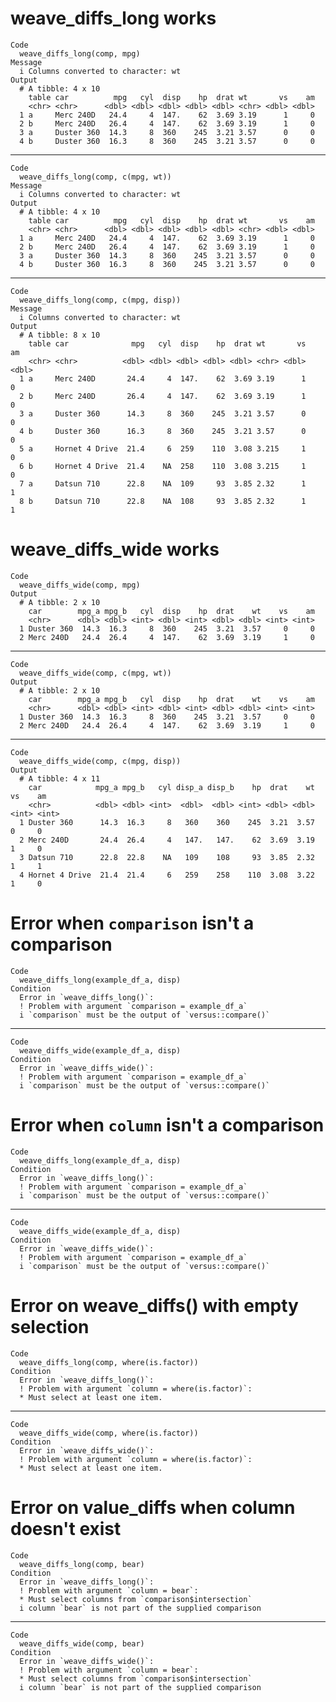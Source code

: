 # weave_diffs_long works

    Code
      weave_diffs_long(comp, mpg)
    Message
      i Columns converted to character: wt
    Output
      # A tibble: 4 x 10
        table car          mpg   cyl  disp    hp  drat wt       vs    am
        <chr> <chr>      <dbl> <dbl> <dbl> <dbl> <dbl> <chr> <dbl> <dbl>
      1 a     Merc 240D   24.4     4  147.    62  3.69 3.19      1     0
      2 b     Merc 240D   26.4     4  147.    62  3.69 3.19      1     0
      3 a     Duster 360  14.3     8  360    245  3.21 3.57      0     0
      4 b     Duster 360  16.3     8  360    245  3.21 3.57      0     0

---

    Code
      weave_diffs_long(comp, c(mpg, wt))
    Message
      i Columns converted to character: wt
    Output
      # A tibble: 4 x 10
        table car          mpg   cyl  disp    hp  drat wt       vs    am
        <chr> <chr>      <dbl> <dbl> <dbl> <dbl> <dbl> <chr> <dbl> <dbl>
      1 a     Merc 240D   24.4     4  147.    62  3.69 3.19      1     0
      2 b     Merc 240D   26.4     4  147.    62  3.69 3.19      1     0
      3 a     Duster 360  14.3     8  360    245  3.21 3.57      0     0
      4 b     Duster 360  16.3     8  360    245  3.21 3.57      0     0

---

    Code
      weave_diffs_long(comp, c(mpg, disp))
    Message
      i Columns converted to character: wt
    Output
      # A tibble: 8 x 10
        table car              mpg   cyl  disp    hp  drat wt       vs    am
        <chr> <chr>          <dbl> <dbl> <dbl> <dbl> <dbl> <chr> <dbl> <dbl>
      1 a     Merc 240D       24.4     4  147.    62  3.69 3.19      1     0
      2 b     Merc 240D       26.4     4  147.    62  3.69 3.19      1     0
      3 a     Duster 360      14.3     8  360    245  3.21 3.57      0     0
      4 b     Duster 360      16.3     8  360    245  3.21 3.57      0     0
      5 a     Hornet 4 Drive  21.4     6  259    110  3.08 3.215     1     0
      6 b     Hornet 4 Drive  21.4    NA  258    110  3.08 3.215     1     0
      7 a     Datsun 710      22.8    NA  109     93  3.85 2.32      1     1
      8 b     Datsun 710      22.8    NA  108     93  3.85 2.32      1     1

# weave_diffs_wide works

    Code
      weave_diffs_wide(comp, mpg)
    Output
      # A tibble: 2 x 10
        car        mpg_a mpg_b   cyl  disp    hp  drat    wt    vs    am
        <chr>      <dbl> <dbl> <int> <dbl> <int> <dbl> <dbl> <int> <int>
      1 Duster 360  14.3  16.3     8  360    245  3.21  3.57     0     0
      2 Merc 240D   24.4  26.4     4  147.    62  3.69  3.19     1     0

---

    Code
      weave_diffs_wide(comp, c(mpg, wt))
    Output
      # A tibble: 2 x 10
        car        mpg_a mpg_b   cyl  disp    hp  drat    wt    vs    am
        <chr>      <dbl> <dbl> <int> <dbl> <int> <dbl> <dbl> <int> <int>
      1 Duster 360  14.3  16.3     8  360    245  3.21  3.57     0     0
      2 Merc 240D   24.4  26.4     4  147.    62  3.69  3.19     1     0

---

    Code
      weave_diffs_wide(comp, c(mpg, disp))
    Output
      # A tibble: 4 x 11
        car            mpg_a mpg_b   cyl disp_a disp_b    hp  drat    wt    vs    am
        <chr>          <dbl> <dbl> <int>  <dbl>  <dbl> <int> <dbl> <dbl> <int> <int>
      1 Duster 360      14.3  16.3     8   360    360    245  3.21  3.57     0     0
      2 Merc 240D       24.4  26.4     4   147.   147.    62  3.69  3.19     1     0
      3 Datsun 710      22.8  22.8    NA   109    108     93  3.85  2.32     1     1
      4 Hornet 4 Drive  21.4  21.4     6   259    258    110  3.08  3.22     1     0

# Error when `comparison` isn't a comparison

    Code
      weave_diffs_long(example_df_a, disp)
    Condition
      Error in `weave_diffs_long()`:
      ! Problem with argument `comparison = example_df_a`
      i `comparison` must be the output of `versus::compare()`

---

    Code
      weave_diffs_wide(example_df_a, disp)
    Condition
      Error in `weave_diffs_wide()`:
      ! Problem with argument `comparison = example_df_a`
      i `comparison` must be the output of `versus::compare()`

# Error when `column` isn't a comparison

    Code
      weave_diffs_long(example_df_a, disp)
    Condition
      Error in `weave_diffs_long()`:
      ! Problem with argument `comparison = example_df_a`
      i `comparison` must be the output of `versus::compare()`

---

    Code
      weave_diffs_wide(example_df_a, disp)
    Condition
      Error in `weave_diffs_wide()`:
      ! Problem with argument `comparison = example_df_a`
      i `comparison` must be the output of `versus::compare()`

# Error on weave_diffs() with empty selection

    Code
      weave_diffs_long(comp, where(is.factor))
    Condition
      Error in `weave_diffs_long()`:
      ! Problem with argument `column = where(is.factor)`:
      * Must select at least one item.

---

    Code
      weave_diffs_wide(comp, where(is.factor))
    Condition
      Error in `weave_diffs_wide()`:
      ! Problem with argument `column = where(is.factor)`:
      * Must select at least one item.

# Error on value_diffs when column doesn't exist

    Code
      weave_diffs_long(comp, bear)
    Condition
      Error in `weave_diffs_long()`:
      ! Problem with argument `column = bear`:
      * Must select columns from `comparison$intersection`
      i column `bear` is not part of the supplied comparison

---

    Code
      weave_diffs_wide(comp, bear)
    Condition
      Error in `weave_diffs_wide()`:
      ! Problem with argument `column = bear`:
      * Must select columns from `comparison$intersection`
      i column `bear` is not part of the supplied comparison

